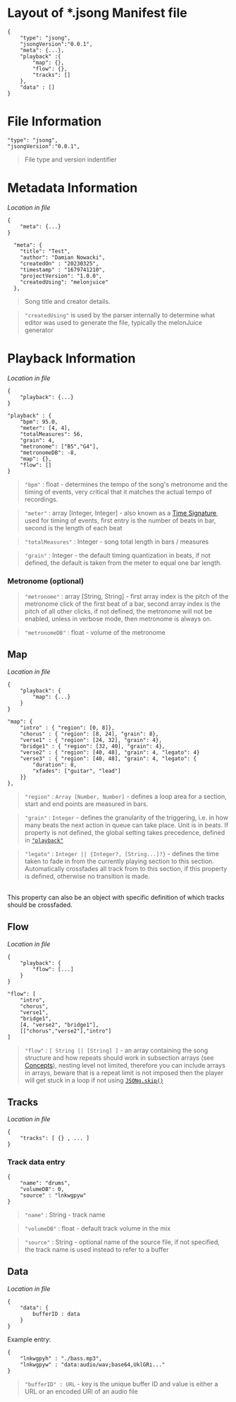 # Layout of *.jsong Manifest file
```
{
    "type": "jsong",
    "jsongVersion":"0.0.1",
    "meta": {...},
    "playback" :{
        "map": {},
        "flow": {},
        "tracks": []
    },
    "data" : []
}
```

# File Information

```
"type": "jsong",
"jsongVersion":"0.0.1",
```
> File type and version indentifier

# Metadata Information

*Location in file*
```
{
    "meta": {...}
}
```

```
  "meta": {
    "title": "Test",
    "author": "Damian Nowacki",
    "createdOn" : "20230325",
    "timestamp" : "1679741210",
    "projectVersion": "1.0.0",
    "createdUsing": "melonjuice"
  },
```
> Song title and creator details.

> `"createdUsing"` is used by the parser internally to determine what editor was used to generate the file, typically the melonJuice generator

# Playback Information

*Location in file*
```
{
    "playback": {...}
}
```

```
"playback" : {
    "bpm": 95.0,
    "meter": [4, 4],
    "totalMeasures": 56,
    "grain": 4,
    "metronome": ["B5","G4"],
    "metronomeDB": -8,
    "map": {},
    "flow": []
}
```
> `"bpm"` : float - determines the tempo of the song's metronome and the timing of events, very critical that it matches the actual tempo of recordings.

> `"meter"` : array [Integer, Integer] - also known as a [Time Signature](https://en.wikipedia.org/wiki/Time_signature), used for timing of events, first entry is the number of beats in bar, second is the length of each beat 

> `"totalMeasures"` : Integer - song total length in bars / measures

> `"grain"` : Integer - the default timing quantization in beats, if not defined, the default is taken from the meter to equal one bar length.

### Metronome (optional)

> `"metronome"` : array [String, String] - first array index is the pitch of the metronome click of the first beat of a bar, second array index is the pitch of all other clicks, if not defined, the metronome will not be enabled, unless in verbose mode, then metronome is always on.

> `"metronomeDB"` : float - volume of the metronome


## Map

*Location in file*
```
{
    "playback": {
        "map": {...}
    }
}
```

```
"map": {
    "intro" : { "region": [0, 8]},
    "chorus" : { "region": [8, 24], "grain": 8},
    "verse1" : { "region": [24, 32], "grain": 4},
    "bridge1" : { "region": [32, 40], "grain": 4},
    "verse2" : { "region": [40, 48], "grain": 4, "legato": 4}
    "verse3" : { "region": [40, 48], "grain": 4, "legato": {
        "duration": 8,
        "xfades": ["guitar", "lead"]
    }}
},
```
> `"region"` : `Array [Number, Number]` - defines a loop area for a section, start and end points are measured in bars. 

> `"grain"` : `Integer` - defines the granularity of the triggering, i.e. in how many beats the next action in queue can take place. Unit is in beats. If property is not defined, the global setting takes precedence, defined in [`"playback"`](#playback-information)

> `"legato"` : `Integer || {Integer?, [String...]?}` - defines the time taken to fade in from the currently playing section to this section. 
<br/> Automatically crossfades all track from to this section, if this property is defined, otherwise no transition is made.
<br/>
This property can also be an object with specific definition of which tracks should be crossfaded.


## Flow

*Location in file*
```
{
    "playback": {
        "flow": [...]
    }
}
```
```
"flow": [
    "intro", 
    "chorus", 
    "verse1", 
    "bridge1", 
    [4, "verse2", "bridge1"],
    [["chorus","verse2"],"intro"]
]
```
> `"flow"` : `[ String || [String] ]` - an array containing the song structure and how repeats should work in subsection arrays (see [Concepts](README.md#subsection)), nesting level not limited, therefore you can include arrays in arrays, beware that is a repeat limit is not imposed then the player will get stuck in a loop if not using [`JSONg.skip()`](API.md#jsongskip)

## Tracks

*Location in file*
```
{
    "tracks": [ {} , ... ]
}
```

### Track data entry
```
{
	"name": "drums",
	"volumeDB": 0,
    "source" : "lnkwgpyw"
}
```
> `"name"` : String - track name

> `"volumeDB"` : float - default track volume in the mix

> `"source"` : String - optional name of the source file, if not specified, the track name is used instead to refer to a buffer

## Data 

*Location in file*
```
{
    "data": {
        bufferID : data
    }
}
```

Example entry:
```
{
    "lnkwgpyh" : "./bass.mp3",
    "lnkwgpyw" : "data:audio/wav;base64,UklGRi..."
}
```
> `"bufferID" : URL` - key is the unique buffer ID and value is either a URL or an encoded URI of an audio file

